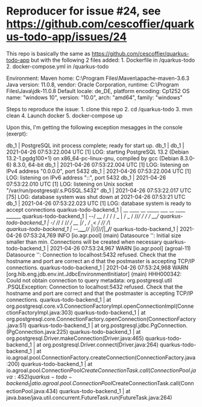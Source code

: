 # Reproducer for issue #24, see https://github.com/cescoffier/quarkus-todo-app/issues/24

This repo is basically the same as https://github.com/cescoffier/quarkus-todo-app but with the following 2 files added:
	1. Dockerfile in <repo-dir>/quarkus-todo
	2. docker-compose.yml in <repo-dir>/quarkus-todo

Environment:
Maven home: C:\Program Files\Maven\apache-maven-3.6.3
Java version: 11.0.8, vendor: Oracle Corporation, runtime: C:\Program Files\Java\jdk-11.0.8
Default locale: de_DE, platform encoding: Cp1252
OS name: "windows 10", version: "10.0", arch: "amd64", family: "windows"

Steps to reproduce the issue:
	1. clone this repo
	2. cd <repo-dir>/quarkus-todo
	3. mvn clean
	4. Launch docker
	5. docker-compose up

Upon this, I'm getting the following exception mesagges in the console (exerpt):

db_1                    | PostgreSQL init process complete; ready for start up.
db_1                    |
db_1                    | 2021-04-26 07:53:22.004 UTC [1] LOG:  starting PostgreSQL 13.2 (Debian 13.2-1.pgdg100+1) on x86_64-pc-linux-gnu, compiled by gcc (Debian 8.3.0-6) 8.3.0, 64-bit
db_1                    | 2021-04-26 07:53:22.004 UTC [1] LOG:  listening on IPv4 address "0.0.0.0", port 5432
db_1                    | 2021-04-26 07:53:22.004 UTC [1] LOG:  listening on IPv6 address "::", port 5432
db_1                    | 2021-04-26 07:53:22.010 UTC [1] LOG:  listening on Unix socket "/var/run/postgresql/.s.PGSQL.5432"
db_1                    | 2021-04-26 07:53:22.017 UTC [75] LOG:  database system was shut down at 2021-04-26 07:53:21 UTC
db_1                    | 2021-04-26 07:53:22.023 UTC [1] LOG:  database system is ready to accept connections
quarkus-todo-backend_1  | __  ____  __  _____   ___  __ ____  ______
quarkus-todo-backend_1  |  --/ __ \/ / / / _ | / _ \/ //_/ / / / __/
quarkus-todo-backend_1  |  -/ /_/ / /_/ / __ |/ , _/ ,< / /_/ /\ \
quarkus-todo-backend_1  | --\___\_\____/_/ |_/_/|_/_/|_|\____/___/
quarkus-todo-backend_1  | 2021-04-26 07:53:24,769 INFO  [io.agr.pool] (main) Datasource '<default>': Initial size smaller than min. Connections will be created when necessary
quarkus-todo-backend_1  | 2021-04-26 07:53:24,967 WARN  [io.agr.pool] (agroal-11) Datasource '<default>': Connection to localhost:5432 refused. Check that the hostname and port are correct an
d that the postmaster is accepting TCP/IP connections.
quarkus-todo-backend_1  | 2021-04-26 07:53:24,968 WARN  [org.hib.eng.jdb.env.int.JdbcEnvironmentInitiator] (main) HHH000342: Could not obtain connection to query metadata: org.postgresql.util
.PSQLException: Connection to localhost:5432 refused. Check that the hostname and port are correct and that the postmaster is accepting TCP/IP connections.
quarkus-todo-backend_1  |       at org.postgresql.core.v3.ConnectionFactoryImpl.openConnectionImpl(ConnectionFactoryImpl.java:303)
quarkus-todo-backend_1  |       at org.postgresql.core.ConnectionFactory.openConnection(ConnectionFactory.java:51)
quarkus-todo-backend_1  |       at org.postgresql.jdbc.PgConnection.<init>(PgConnection.java:225)
quarkus-todo-backend_1  |       at org.postgresql.Driver.makeConnection(Driver.java:465)
quarkus-todo-backend_1  |       at org.postgresql.Driver.connect(Driver.java:264)
quarkus-todo-backend_1  |       at io.agroal.pool.ConnectionFactory.createConnection(ConnectionFactory.java:200)
quarkus-todo-backend_1  |       at io.agroal.pool.ConnectionPool$CreateConnectionTask.call(ConnectionPool.java:452)
quarkus-todo-backend_1  |       at io.agroal.pool.ConnectionPool$CreateConnectionTask.call(ConnectionPool.java:434)
quarkus-todo-backend_1  |       at java.base/java.util.concurrent.FutureTask.run(FutureTask.java:264)


